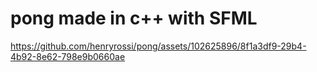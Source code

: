 # pong made in c++ with SFML



https://github.com/henryrossi/pong/assets/102625896/8f1a3df9-29b4-4b92-8e62-798e9b0660ae


